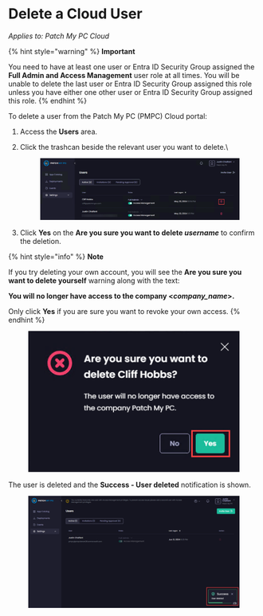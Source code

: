 # Delete a Cloud User

_Applies to: Patch My PC Cloud_

{% hint style="warning" %}
**Important**

You need to have at least one user or Entra ID Security Group assigned the **Full Admin and Access Management** user role at all times. You will be unable to delete the last user or Entra ID Security Group assigned this role unless you have either one other user or Entra ID Security Group assigned this role.
{% endhint %}

To delete a user from the Patch My PC (PMPC) Cloud portal:

1. Access the **Users** area.
2.  Click the trashcan beside the relevant user you want to delete.\


    <figure><img src="/_images/gitbook/image%20%28781%29.png" alt="Clicking the trashcan beside the user to be deleted"><figcaption></figcaption></figure>
3. Click **Yes** on the **Are you sure you want to delete&#x20;**_**username**_ to confirm the deletion.

{% hint style="info" %}
**Note**

If you try deleting your own account, you will see the **Are you sure you want to delete yourself** warning along with the text:

**You will no longer have access to the company <**_**company\_name**_**>.**

Only click **Yes** if you are sure you want to revoke your own access.
{% endhint %}

<figure><img src="/_images/gitbook/image%20%28782%29.png" alt="Clicking “Yes” to confirm the deletion of the user"><figcaption></figcaption></figure>

The user is deleted and the **Success - User deleted** notification is shown.

<figure><img src="/_images/gitbook/image%20%28729%29.png" alt="Confirmation of the user being deleted"><figcaption></figcaption></figure>
